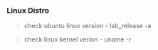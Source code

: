 ### Linux Distro
> check ubuntu linux version - lsb_release -a

> check linux kernel verion - uname -r
